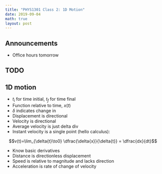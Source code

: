 ```yaml
---
title: "PHYS1301 Class 2: 1D Motion"
date: 2019-09-04
math: true
layout: post
---
```


## Announcements

- Office hours tomorrow

## TODO

## 1D motion

- $t_i$ for time initial, $t_f$ for time final
- Function relative to time, $x(t)$
- $\delta$ indicates change in
- Displacement is directional
- Velocity is directional
- Average velocity is just delta div
- Instant velocity is a single point (hello calculus):

$$v(t)=\lim_{\delta{t}\to0} \dfrac{\delta{x}}{\delta{t}} = \dfrac{dx}{dt}$$

<!--_-->

- Know basic derivatives
- Distance is directionless displacement
- Speed is relative to magnitude and lacks direction
- Acceleration is rate of change of velocity




